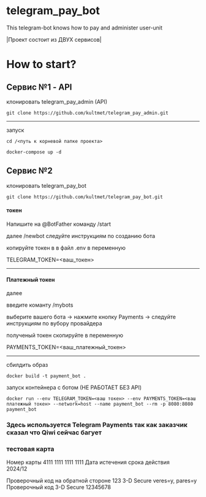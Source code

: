 # telegram_pay_bot
This telegram-bot knows how to pay and administer user-unit


|Проект состоит из ДВУХ сервисов|



# How to start?



## Сервис №1 - API
клонировать telegram_pay_admin (API)


```
git clone https://github.com/kultmet/telegram_pay_admin.git
```

<hr>

запуск

```
cd /<путь к корневой папке проекта>

docker-compose up -d
```

## Сервис №2

клонировать telegram_pay_bot


```
git clone https://github.com/kultmet/telegram_pay_bot.git
```


#### токен 

Напишите на @BotFather команду /start 

далее /newbot следуйте инструкциям по созданию бота

копируйте токен в в файл .env в переменную

TELEGRAM_TOKEN=<ваш_токен>

<hr>

#### Платежный токен 

далее

введите команту /mybots

выберите вашего бота -> нажмите кнопку Payments -> следуйте инструкциям по вубору провайдера

полученый токен скопируйте в переменную

PAYMENTS_TOKEN=<ваш_платежный_токен>

<hr>

сбилдить образ

```
docker build -t payment_bot .
```




запуск контейнера с ботом (НЕ РАБОТАЕТ БЕЗ API)

```
docker run --env TELEGRAM_TOKEN=<ваш токен> --env PAYMENTS_TOKEN=<ваш платежный токен> --network=host --name payment_bot --rm -p 8080:8080 payment_bot
```
### Здесь используется Telegram Payments так как заказчик сказал что Qiwi сейчас багует




### тестовая карта

Номер карты	4111 1111 1111 1111
Дата истечения срока действия	
2024/12

Проверочный код на обратной стороне	123
3-D Secure	veres=y, pares=y
Проверочный код 3-D Secure	12345678